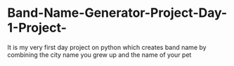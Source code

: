 # Band-Name-Generator-Project-Day-1-Project-
It is my very first day project on python which creates band name by combining the city name you grew up and the name of your pet
